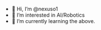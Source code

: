 - 👋 Hi, I’m @nexuso1
- 👀 I’m interested in AI/Robotics
- 🌱 I’m currently learning the above.

<!---
nexuso1/nexuso1 is a ✨ special ✨ repository because its `README.md` (this file) appears on your GitHub profile.
You can click the Preview link to take a look at your changes.
--->
